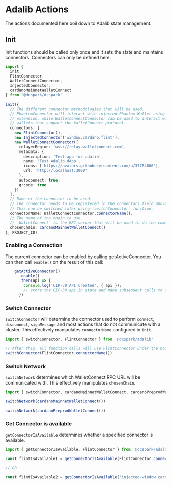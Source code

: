 # Adalib Actions

The actions documented here boil down to Adalib state management. 

## Init
Init functions should be called only once and it sets the state and maintains
connectors. Connectors can only be defined here.

```ts
import { 
  init, 
  FlintConnector, 
  WalletConnectConnector, 
  InjectedConnector, 
  cardanoMainnetWalletConnect
} from '@dcspark/dcspark'

init({
  // The different connector methodologies that will be used.
  // PhantomConnector will interact with injected Phantom Wallet using browser
  // extension, while WalletConnectConnector can be used to interact with all
  // wallets that support the WalletConnect protocol.
  connectors: [
    new FlintConnector(),
    new InjectedConnector('window.cardano.flint'),
    new WalletConnectConnector({
      relayerRegion: 'wss://relay.walletconnect.com',
      metadata: {
        description: 'Test app for adalib',
        name: 'Test Adalib dApp',
        icons: ['https://avatars.githubusercontent.com/u/37784886'],
        url: 'http://localhost:3000'
      },
      autoconnect: true,
      qrcode: true
    })
  ],
  // Name of the connector to be used.
  // The connector needs to be registered in the connectors field above.
  // This can be switched later using `switchConnector` function.
  connectorName: WalletConnectConnector.connectorName(),
  // The name of the chain to use.
  // `WalletConnect` is the RPC server that will be used to do the communication
  chosenChain: cardanoMainnetWalletConnect()
}, PROJECT_ID)
```

### Enabling a Connection

The current connector can be enabled by calling getActiveConnector. You can then call `enable()` on the result of this call:

```ts
    getActiveConnector()
      .enable()
      .then(api => {
        console.log('CIP-30 API Created', { api });
        // store the CIP-30 api in state and make subsequent calls to it
      })
```

### Switch Connector
`switchConnector` will determine the connector used to perform `connect`,
`disconnect`, `signMessage` and most actions that do not communicate with a
cluster. This effectively manipulates `connectorName` configured in `init`.

```ts
import { switchConnector, FlintConnector } from '@dcspark/adalib'

// After this, all function calls will use FlintConnector under the hood.
switchConnector(FlintConnector.connectorName())
```

### Switch Network
`switchNetwork` determines which WalletConnect RPC URL will be communicated with. This
effectively manipulates `chosenChain`.

```ts
import { switchConnector, cardanoMainnetWalletConnect, cardanoPreprodWalletConnect } from '@dcspark/adalib'

switchNetwork(cardanoMainnetWalletConnect()) 

switchNetwork(cardanoPreprodWalletConnect())
```

### Get Connector is available
`getConnectorIsAvailable` determines whether a specified connector is available.

```ts
import { getConnectorIsAvailable, FlintConnector } from '@dcspark/adalib'

const flintIsAvailable1 = getConnectorIsAvailable(FlintConnector.connectorName())

// OR

const flintIsAvailable2 = getConnectorIsAvailable('injected-window.cardano.flint')

